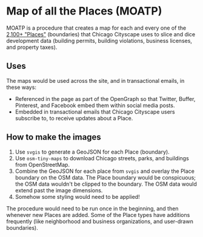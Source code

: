 # Map of all the Places (MOATP)

MOATP is a procedure that creates a map for each and every one of the [2,100+ "Places"](http://www.chicagocityscape.com/places.php) (boundaries) that Chicago Cityscape uses to slice and dice development data (building permits, building violations, business licenses, and property taxes). 

## Uses
The maps would be used across the site, and in transactional emails, in these ways:

- Referenced in the page as part of the OpenGraph so that Twitter, Buffer, Pinterest, and Facebook embed them within social media posts.
- Embedded in transactional emails that Chicago Cityscape users subscribe to, to receive updates about a Place.

## How to make the images
1. Use `svgis` to generate a GeoJSON for each Place (boundary). 
2. Use `osm-tiny-maps` to download Chicago streets, parks, and buildings from OpenStreetMap.
3. Combine the GeoJSON for each place from `svgis` and overlay the Place boundary on the OSM data. The Place boundary would be conspicuous; the OSM data wouldn't be clipped to the boundary. The OSM data would extend past the image dimensions. 
4. Somehow some styling would need to be applied!

The procedure would need to be run once in the beginning, and then whenever new Places are added. Some of the Place types have additions frequently (like neighborhood and business organizations, and user-drawn boundaries). 
